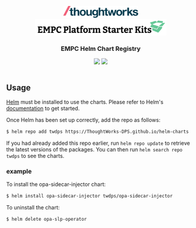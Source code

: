 <div align="center">
	<p>
		<img alt="Thoughtworks Logo" src="https://raw.githubusercontent.com/ThoughtWorks-DPS/static/master/thoughtworks_flamingo_wave.png?sanitize=true" width=200 />
    <br />
		<img alt="DPS Title" src="https://raw.githubusercontent.com/ThoughtWorks-DPS/static/master/EMPCPlatformStarterKitsImage.png?sanitize=true" width=350/>
	</p>
  <h3>EMPC Helm Chart Registry</h3>
  <a href="https://app.circleci.com/pipelines/github/ThoughtWorks-DPS/circleci-kube-ops"><img src="https://circleci.com/gh/ThoughtWorks-DPS/circleci-kube-ops.svg?style=shield"></a> <a href="https://opensource.org/licenses/MIT"><img src="https://img.shields.io/github/license/ThoughtWorks-DPS/circleci-kube-ops"></a>
</div>
<br />

## Usage

[Helm](https://helm.sh) must be installed to use the charts.  Please refer to Helm's [documentation](https://helm.sh/docs) to get started.  

Once Helm has been set up correctly, add the repo as follows:  

```bash
$ helm repo add twdps https://ThoughtWorks-DPS.github.io/helm-charts
```

If you had already added this repo earlier, run `helm repo update` to retrieve the latest versions of the packages. You can then run `helm search repo twdps` to see the charts.  

### example  

To install the opa-sidecar-injector chart:  
```bash
$ helm install opa-sidecar-injector twdps/opa-sidecar-injector  
```
To uninstall the chart:  
```bash
$ helm delete opa-slp-operator
```